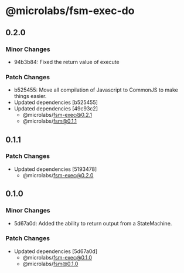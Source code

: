 # @microlabs/fsm-exec-do

## 0.2.0

### Minor Changes

- 94b3b84: Fixed the return value of execute

### Patch Changes

- b525455: Move all compilation of Javascript to CommonJS to make things easier.
- Updated dependencies [b525455]
- Updated dependencies [49c93c2]
  - @microlabs/fsm-exec@0.2.1
  - @microlabs/fsm@0.1.1

## 0.1.1

### Patch Changes

- Updated dependencies [5193478]
  - @microlabs/fsm-exec@0.2.0

## 0.1.0

### Minor Changes

- 5d67a0d: Added the ability to return output from a StateMachine.

### Patch Changes

- Updated dependencies [5d67a0d]
  - @microlabs/fsm-exec@0.1.0
  - @microlabs/fsm@0.1.0
